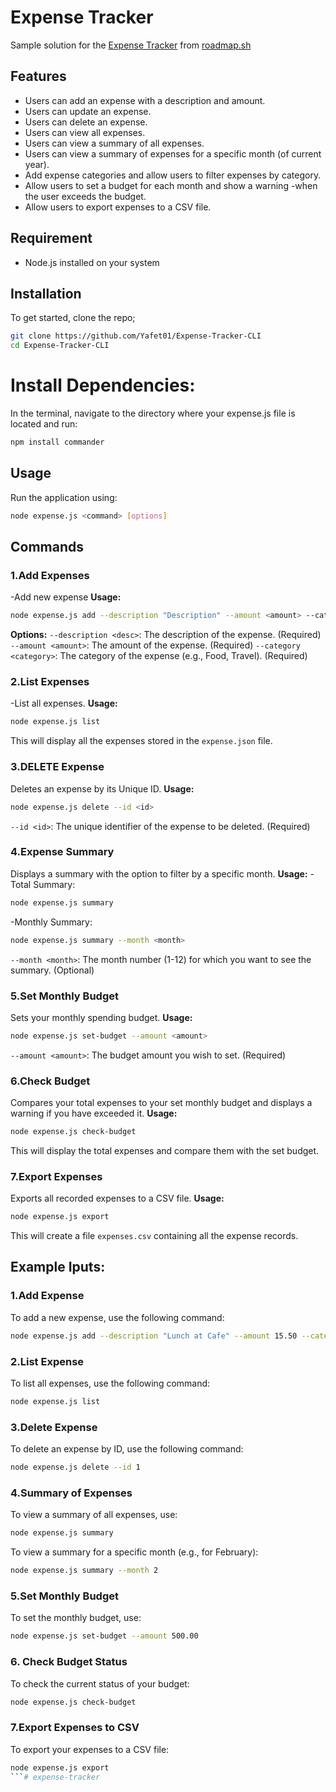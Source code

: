 # Expense Tracker

Sample solution for the [Expense Tracker](https://roadmap.sh/projects/expense-tracker) from [roadmap.sh](https://roadmap.sh/)

## Features
- Users can add an expense with a description and amount.
- Users can update an expense.
- Users can delete an expense.
- Users can view all expenses.
- Users can view a summary of all expenses.
- Users can view a summary of expenses for a specific month (of current year).
- Add expense categories and allow users to filter expenses by category.
- Allow users to set a budget for each month and show a warning -when the user exceeds the budget.
- Allow users to export expenses to a CSV file.

## Requirement
- Node.js installed on your system 

## Installation
To get started, clone the repo;
```bash
git clone https://github.com/Yafet01/Expense-Tracker-CLI
cd Expense-Tracker-CLI
```
# Install Dependencies:
In the terminal, navigate to the directory where your expense.js file is located and run:
```bash
npm install commander
```
## Usage
Run the application using:
```bash
node expense.js <command> [options]
```
## Commands
### 1.Add Expenses
-Add new expense
**Usage:**
```bash
node expense.js add --description "Description" --amount <amount> --category "Category"
```
**Options:**
`--description <desc>`: The description of the expense. (Required)
`--amount <amount>`: The amount of the expense. (Required)
`--category <category>`: The category of the expense (e.g., Food, Travel). (Required)


### 2.List Expenses
-List all expenses.
**Usage:**
```bash
node expense.js list
```
This will display all the expenses stored in the `expense.json` file.


### 3.DELETE Expense
Deletes an expense by its Unique ID.
**Usage:**
```bash
node expense.js delete --id <id>
```
`--id <id>`: The unique identifier of the expense to be deleted. (Required)

### 4.Expense Summary
Displays a summary with the option to filter by a specific month.
**Usage:**
-Total Summary:
```bash
node expense.js summary
```
-Monthly Summary:
```bash
node expense.js summary --month <month>
```
`--month <month>`: The month number (1-12) for which you want to see the summary. (Optional)

### 5.Set Monthly Budget
Sets your monthly spending budget.
**Usage:**
```bash
node expense.js set-budget --amount <amount>
```
`--amount <amount>`: The budget amount you wish to set. (Required)

### 6.Check Budget
Compares your total expenses to your set monthly budget and displays a warning if you have exceeded it.
**Usage:**
```bash
node expense.js check-budget
```
This will display the total expenses and compare them with the set budget.

### 7.Export Expenses
Exports all recorded expenses to a CSV file.
**Usage:**
```bash
node expense.js export
```
This will create a file `expenses.csv` containing all the expense records.

## Example Iputs:
### 1.Add Expense
To add a new expense, use the following command:
```bash
node expense.js add --description "Lunch at Cafe" --amount 15.50 --category "Food"
```

### 2.List Expense
To list all expenses, use the following command:
```bash
node expense.js list
```

### 3.Delete Expense
To delete an expense by ID, use the following command:
```bash
node expense.js delete --id 1
```

### 4.Summary of Expenses
To view a summary of all expenses, use:
```bash 
node expense.js summary
```
To view a summary for a specific month (e.g., for February):
```bash
node expense.js summary --month 2
```


### 5.Set Monthly Budget
To set the monthly budget, use:
```bash
node expense.js set-budget --amount 500.00
```

### 6. Check Budget Status
To check the current status of your budget:
```bash
node expense.js check-budget
```

### 7.Export Expenses to CSV
To export your expenses to a CSV file:
```bash
node expense.js export
```# expense-tracker

